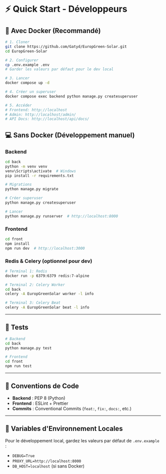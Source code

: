 # ⚡ Quick Start - Développeurs

## 🐳 Avec Docker (Recommandé)

```bash
# 1. Cloner
git clone https://github.com/Gatyd/EuropGreen-Solar.git
cd EuropGreen-Solar

# 2. Configurer
cp .env.example .env
# Garder les valeurs par défaut pour le dev local

# 3. Lancer
docker compose up -d

# 4. Créer un superuser
docker compose exec backend python manage.py createsuperuser

# 5. Accéder
# Frontend: http://localhost
# Admin: http://localhost/admin/
# API Docs: http://localhost/api/docs/
```

## 💻 Sans Docker (Développement manuel)

### Backend

```bash
cd back
python -m venv venv
venv\Scripts\activate  # Windows
pip install -r requirements.txt

# Migrations
python manage.py migrate

# Créer superuser
python manage.py createsuperuser

# Lancer
python manage.py runserver  # http://localhost:8000
```

### Frontend

```bash
cd front
npm install
npm run dev  # http://localhost:3000
```

### Redis & Celery (optionnel pour dev)

```bash
# Terminal 1: Redis
docker run -p 6379:6379 redis:7-alpine

# Terminal 2: Celery Worker
cd back
celery -A EuropGreenSolar worker -l info

# Terminal 3: Celery Beat
celery -A EuropGreenSolar beat -l info
```

---

## 🧪 Tests

```bash
# Backend
cd back
python manage.py test

# Frontend
cd front
npm run test
```

---

## 📝 Conventions de Code

- **Backend** : PEP 8 (Python)
- **Frontend** : ESLint + Prettier
- **Commits** : Conventional Commits (`feat:`, `fix:`, `docs:`, etc.)

---

## 🔧 Variables d'Environnement Locales

Pour le développement local, gardez les valeurs par défaut de `.env.example` :
- `DEBUG=True`
- `PROXY_URL=http://localhost:8000`
- `DB_HOST=localhost` (si sans Docker)
